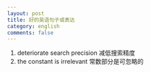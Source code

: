 ```yaml
---
layout: post
title: 好的英语句子或表达
category: english
comments: false
---
```

1. deteriorate search precision 减低搜索精度
2. the constant is irrelevant 常数部分是可忽略的
